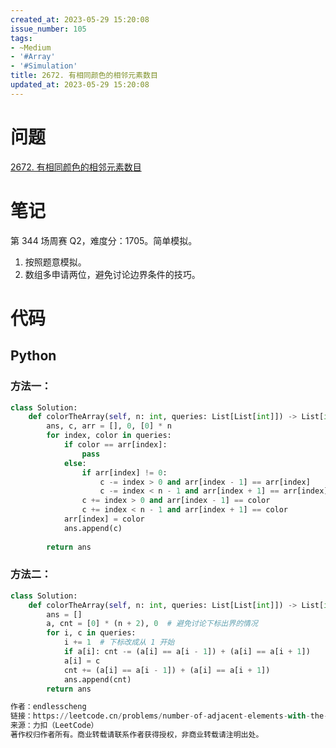 ```yaml
---
created_at: 2023-05-29 15:20:08
issue_number: 105
tags:
- ~Medium
- '#Array'
- '#Simulation'
title: 2672. 有相同颜色的相邻元素数目
updated_at: 2023-05-29 15:20:08
---
```


# 问题

[2672. 有相同颜色的相邻元素数目](https://leetcode.cn/problems/number-of-adjacent-elements-with-the-same-color/)

# 笔记

第 344 场周赛 Q2，难度分：1705。简单模拟。

1. 按照题意模拟。
2. 数组多申请两位，避免讨论边界条件的技巧。

# 代码

## Python

### 方法一：

```python
class Solution:
    def colorTheArray(self, n: int, queries: List[List[int]]) -> List[int]:
        ans, c, arr = [], 0, [0] * n
        for index, color in queries:
            if color == arr[index]:
                pass
            else:
                if arr[index] != 0:
                    c -= index > 0 and arr[index - 1] == arr[index]
                    c -= index < n - 1 and arr[index + 1] == arr[index]
                c += index > 0 and arr[index - 1] == color
                c += index < n - 1 and arr[index + 1] == color
            arr[index] = color
            ans.append(c)
        
        return ans
```

### 方法二：

```python
class Solution:
    def colorTheArray(self, n: int, queries: List[List[int]]) -> List[int]:
        ans = []
        a, cnt = [0] * (n + 2), 0  # 避免讨论下标出界的情况
        for i, c in queries:
            i += 1  # 下标改成从 1 开始
            if a[i]: cnt -= (a[i] == a[i - 1]) + (a[i] == a[i + 1])
            a[i] = c
            cnt += (a[i] == a[i - 1]) + (a[i] == a[i + 1])
            ans.append(cnt)
        return ans

作者：endlesscheng
链接：https://leetcode.cn/problems/number-of-adjacent-elements-with-the-same-color/solution/mo-ni-pythonjavacgo-by-endlesscheng-42qp/
来源：力扣（LeetCode）
著作权归作者所有。商业转载请联系作者获得授权，非商业转载请注明出处。
```